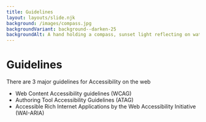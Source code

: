 ```yaml
---
title: Guidelines
layout: layouts/slide.njk
background: /images/compass.jpg
backgroundVariant: background--darken-25
backgroundAlt: A hand holding a compass, sunset light reflecting on water in the background
---
```


# Guidelines

There are 3 major guidelines for Accessibility on the web

- Web Content Accessibility guidelines (WCAG)
- Authoring Tool Accessibility Guidelines (ATAG)
- Accessible Rich Internet Applications by the Web Accessibility Initiative (WAI-ARIA)
